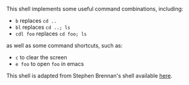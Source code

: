 This shell implements some useful command combinations, including:

- `b` replaces `cd ..`
- `bl` replaces `cd ..; ls`
- `cdl foo` replaces `cd foo; ls`

as well as some command shortcuts, such as:

- `c` to clear the screen
- `e foo` to open `foo` in emacs

This shell is adapted from Stephen Brennan's shell available [here](https://github.com/brenns10/lsh).